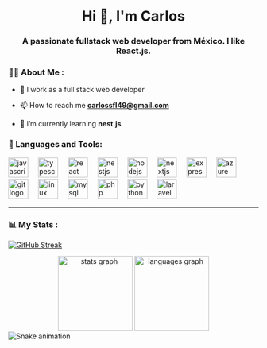<div id="header" align="center">
    <h1 align="center">Hi 👋, I'm Carlos</h1>
    <h3 align="center">A passionate fullstack web developer from México. I like React.js.</h3>
</div>

### 👨‍💻 About Me :

- 📝 I work as a full stack web developer

- 📫 How to reach me **carlossfl49@gmail.com**

- 🌱 I’m currently learning **nest.js**


<div align="left">
    <h3>🔨 Languages and Tools:</h3>
    <div>
        <img src="https://cdn.jsdelivr.net/gh/devicons/devicon/icons/javascript/javascript-original.svg" height="40" alt="javascript logo"  />
          <img width="12" />
          <img src="https://cdn.jsdelivr.net/gh/devicons/devicon/icons/typescript/typescript-original.svg" height="40" alt="typescript logo"  />
          <img width="12" />
          <img src="https://cdn.jsdelivr.net/gh/devicons/devicon/icons/react/react-original.svg" height="40" alt="react logo"  />
          <img width="12" />
          <img src="https://cdn.jsdelivr.net/gh/devicons/devicon/icons/nestjs/nestjs-original.svg" height="40" alt="nestjs logo"  />
          <img width="12" />
          <img src="https://cdn.jsdelivr.net/gh/devicons/devicon/icons/nodejs/nodejs-original.svg" height="40" alt="nodejs logo"  />
          <img width="12" />
          <img src="https://cdn.jsdelivr.net/gh/devicons/devicon/icons/nextjs/nextjs-original.svg" height="40" alt="nextjs logo"  />
          <img width="12" />
          <img src="https://cdn.jsdelivr.net/gh/devicons/devicon/icons/express/express-original.svg" height="40" alt="express logo"  />
          <img width="12" />
          <img src="https://cdn.jsdelivr.net/gh/devicons/devicon/icons/azure/azure-original.svg" height="40" alt="azure logo"  />
          <img width="12" />
          <img src="https://cdn.jsdelivr.net/gh/devicons/devicon/icons/git/git-original.svg" height="40" alt="git logo"  />
          <img width="12" />
          <img src="https://cdn.jsdelivr.net/gh/devicons/devicon/icons/linux/linux-original.svg" height="40" alt="linux logo"  />
          <img width="12" />
          <img src="https://cdn.jsdelivr.net/gh/devicons/devicon/icons/mysql/mysql-original.svg" height="40" alt="mysql logo"  />
          <img width="12" />
          <img src="https://cdn.jsdelivr.net/gh/devicons/devicon/icons/php/php-original.svg" height="40" alt="php logo"  />
          <img width="12" />
          <img src="https://cdn.jsdelivr.net/gh/devicons/devicon/icons/python/python-original.svg" height="40" alt="python logo"  />
          <img width="12" />
          <img src="https://cdn.jsdelivr.net/gh/devicons/devicon/icons/laravel/laravel-original.svg" height="40" alt="laravel logo"  />
      </div>
</div>

---

### 📊 My Stats :

[![GitHub Streak](https://streak-stats.demolab.com?user=carlossf12&theme=dark&hide_border=true&short_numbers=)](https://git.io/streak-stats)

<div align="center">
  <img src="https://github-readme-stats.vercel.app/api?username=carlossf12&hide_title=false&hide_rank=false&show_icons=true&include_all_commits=true&count_private=true&disable_animations=false&theme=dark&locale=en&hide_border=true&order=1" height="150" alt="stats graph"  />
  <img src="https://github-readme-stats.vercel.app/api/top-langs?username=carlossf12&locale=en&hide_title=false&layout=compact&card_width=320&langs_count=5&theme=dark&hide_border=true&order=2" height="150" alt="languages graph"  />
</div>

<!------------------------------------snake---------------------------------------------------------------->
<img src="https://raw.githubusercontent.com/carlossf12/carlossf12/output/snake.svg" alt="Snake animation" />

